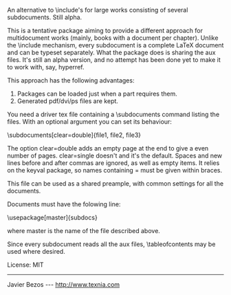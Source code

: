 
An alternative to \include's for large works consisting of
several subdocuments. Still alpha.

This is a tentative package aiming to provide a different approach
for multidocument works (mainly, books with a document per chapter).
Unlike the \include mechanism, every subdocument is a complete LaTeX
document and can be typeset separately.  What the package does is
sharing the aux files.  It's still an alpha version, and no attempt
has been done yet to make it to work with, say, hyperref.

This approach has the following advantages:
1) Packages can be loaded just when a part requires them.
2) Generated pdf/dvi/ps files are kept.

You need a driver tex file containing a \subdocuments command
listing the files. With an optional argument you can set
its behaviour:

\subdocuments[clear=double]{file1, file2, file3}

The option clear=double adds an empty page at the end to give a even
number of pages.  clear=single doesn't and it's the default.  Spaces
and new lines before and after commas are ignored, as well as empty
items.  It relies on the keyval package, so names containing = must
be given within braces.

This file can be used as a shared preample, with common settings
for all the documents.

Documents must have the folowing line:

\usepackage[master]{subdocs}

where master is the name of the file described above.

Since every subdocument reads all the aux files, \tableofcontents
may be used where desired. 

License:     MIT
________
Javier Bezos --- http://www.texnia.com


